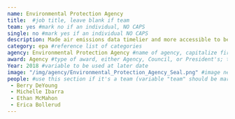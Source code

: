 ```yaml
---
name: Environmental Protection Agency
title:  #job title, leave blank if team
team: yes #mark no if an individual, NO CAPS
single: no #mark yes if an individual NO CAPS
description: Made air emissions data timelier and more accessible to better inform policy decisions. Created a tool that lets stakeholders quickly translate the energy impacts of energy efficiency and renewable energy programs into air emission reductions.
category: epa #reference list of categories
agency: Environmental Protection Agency #name of agency, capitalize first letter of each name
award: Agency #type of award, either Agency, Council, or President's; this is case sensitive so make sure to match the options listed exactly. This section generates the format of the card
Year: 2018 #variable to be used at later date
image: "/img/agency/Environmental_Protection_Agency_Seal.png" #image needed for Team award (agency seal) and President's award (headshot); leave empty if and individual Agency award, IMAGE PATH: /img/agency/GSA_Seal.png
people: #use this section if it's a team (variable "team" should be marked "yes" above)
 - Berry DeYoung
 - Michelle Ibarra
 - Ethan McMahon
 - Erica Bollerud
---
```

